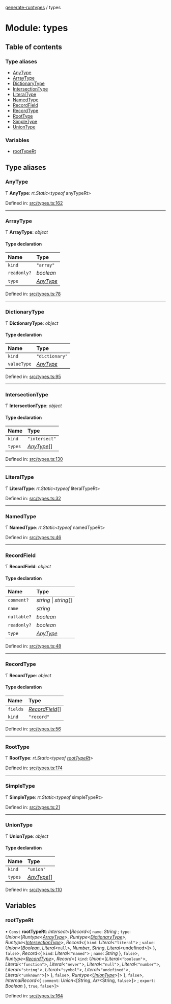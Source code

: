 [generate-runtypes](../README.md) / types

# Module: types

## Table of contents

### Type aliases

- [AnyType](types.md#anytype)
- [ArrayType](types.md#arraytype)
- [DictionaryType](types.md#dictionarytype)
- [IntersectionType](types.md#intersectiontype)
- [LiteralType](types.md#literaltype)
- [NamedType](types.md#namedtype)
- [RecordField](types.md#recordfield)
- [RecordType](types.md#recordtype)
- [RootType](types.md#roottype)
- [SimpleType](types.md#simpletype)
- [UnionType](types.md#uniontype)

### Variables

- [rootTypeRt](types.md#roottypert)

## Type aliases

### AnyType

Ƭ **AnyType**: *rt.Static*<*typeof* anyTypeRt\>

Defined in: [src/types.ts:162](https://github.com/cobraz/generate-runtypes/blob/5e188fd/src/types.ts#L162)

___

### ArrayType

Ƭ **ArrayType**: *object*

#### Type declaration

| Name | Type |
| :------ | :------ |
| `kind` | ``"array"`` |
| `readonly?` | *boolean* |
| `type` | [*AnyType*](types.md#anytype) |

Defined in: [src/types.ts:78](https://github.com/cobraz/generate-runtypes/blob/5e188fd/src/types.ts#L78)

___

### DictionaryType

Ƭ **DictionaryType**: *object*

#### Type declaration

| Name | Type |
| :------ | :------ |
| `kind` | ``"dictionary"`` |
| `valueType` | [*AnyType*](types.md#anytype) |

Defined in: [src/types.ts:95](https://github.com/cobraz/generate-runtypes/blob/5e188fd/src/types.ts#L95)

___

### IntersectionType

Ƭ **IntersectionType**: *object*

#### Type declaration

| Name | Type |
| :------ | :------ |
| `kind` | ``"intersect"`` |
| `types` | [*AnyType*](types.md#anytype)[] |

Defined in: [src/types.ts:130](https://github.com/cobraz/generate-runtypes/blob/5e188fd/src/types.ts#L130)

___

### LiteralType

Ƭ **LiteralType**: *rt.Static*<*typeof* literalTypeRt\>

Defined in: [src/types.ts:32](https://github.com/cobraz/generate-runtypes/blob/5e188fd/src/types.ts#L32)

___

### NamedType

Ƭ **NamedType**: *rt.Static*<*typeof* namedTypeRt\>

Defined in: [src/types.ts:46](https://github.com/cobraz/generate-runtypes/blob/5e188fd/src/types.ts#L46)

___

### RecordField

Ƭ **RecordField**: *object*

#### Type declaration

| Name | Type |
| :------ | :------ |
| `comment?` | *string* \| *string*[] |
| `name` | *string* |
| `nullable?` | *boolean* |
| `readonly?` | *boolean* |
| `type` | [*AnyType*](types.md#anytype) |

Defined in: [src/types.ts:48](https://github.com/cobraz/generate-runtypes/blob/5e188fd/src/types.ts#L48)

___

### RecordType

Ƭ **RecordType**: *object*

#### Type declaration

| Name | Type |
| :------ | :------ |
| `fields` | [*RecordField*](types.md#recordfield)[] |
| `kind` | ``"record"`` |

Defined in: [src/types.ts:56](https://github.com/cobraz/generate-runtypes/blob/5e188fd/src/types.ts#L56)

___

### RootType

Ƭ **RootType**: *rt.Static*<*typeof* [*rootTypeRt*](types.md#roottypert)\>

Defined in: [src/types.ts:174](https://github.com/cobraz/generate-runtypes/blob/5e188fd/src/types.ts#L174)

___

### SimpleType

Ƭ **SimpleType**: *rt.Static*<*typeof* simpleTypeRt\>

Defined in: [src/types.ts:21](https://github.com/cobraz/generate-runtypes/blob/5e188fd/src/types.ts#L21)

___

### UnionType

Ƭ **UnionType**: *object*

#### Type declaration

| Name | Type |
| :------ | :------ |
| `kind` | ``"union"`` |
| `types` | [*AnyType*](types.md#anytype)[] |

Defined in: [src/types.ts:110](https://github.com/cobraz/generate-runtypes/blob/5e188fd/src/types.ts#L110)

## Variables

### rootTypeRt

• `Const` **rootTypeRt**: *Intersect*<[*Record*<{ `name`: *String* ; `type`: *Union*<[*Runtype*<[*ArrayType*](types.md#arraytype)\>, *Runtype*<[*DictionaryType*](types.md#dictionarytype)\>, *Runtype*<[*IntersectionType*](types.md#intersectiontype)\>, *Record*<{ `kind`: *Literal*<``"literal"``\> ; `value`: *Union*<[*Boolean*, *Literal*<``null``\>, *Number*, *String*, *Literal*<undefined\>]\>  }, ``false``\>, *Record*<{ `kind`: *Literal*<``"named"``\> ; `name`: *String*  }, ``false``\>, *Runtype*<[*RecordType*](types.md#recordtype)\>, *Record*<{ `kind`: *Union*<[*Literal*<``"boolean"``\>, *Literal*<``"function"``\>, *Literal*<``"never"``\>, *Literal*<``"null"``\>, *Literal*<``"number"``\>, *Literal*<``"string"``\>, *Literal*<``"symbol"``\>, *Literal*<``"undefined"``\>, *Literal*<``"unknown"``\>]\>  }, ``false``\>, *Runtype*<[*UnionType*](types.md#uniontype)\>]\>  }, ``false``\>, *InternalRecord*<{ `comment`: *Union*<[*String*, *Arr*<String, ``false``\>]\> ; `export`: *Boolean*  }, ``true``, ``false``\>]\>

Defined in: [src/types.ts:164](https://github.com/cobraz/generate-runtypes/blob/5e188fd/src/types.ts#L164)
